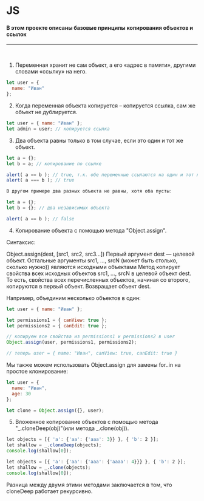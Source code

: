 #            JS
#### В этом проекте описаны базовые принципы копирования объектов и ссылок
<hr>

<br>

1. Переменная хранит не сам объект, а его «адрес в памяти», другими словами «ссылку» на него.

```js
let user = {
  name: "Иван"
};
```

2. Когда переменная объекта копируется – копируется ссылка, сам же объект не дублируется.

```js
let user = { name: "Иван" };
let admin = user; // копируется ссылка
```

3. Два объекта равны только в том случае, если это один и тот же объект.

```js
let a = {};
let b = a; // копирование по ссылке

alert( a == b ); // true, т.к. обе переменные ссылаются на один и тот же объект
alert( a === b ); // true

В другом примере два разных объекта не равны, хотя оба пусты:

let a = {};
let b = {}; // два независимых объекта

alert( a == b ); // false
```

4. Копирование объекта с помощью метода "Object.assign".

Синтаксис:

Object.assign(dest, [src1, src2, src3...])
Первый аргумент dest — целевой объект.
Остальные аргументы src1, ..., srcN (может быть столько, сколько нужно)) являются исходными объектами
Метод копирует свойства всех исходных объектов src1, ..., srcN в целевой объект dest. То есть, свойства всех 
перечисленных объектов, начиная со второго, копируются в первый объект.
Возвращает объект dest.

Например, объединим несколько объектов в один:
```js
let user = { name: "Иван" };

let permissions1 = { canView: true };
let permissions2 = { canEdit: true };

// копируем все свойства из permissions1 и permissions2 в user
Object.assign(user, permissions1, permissions2);

// теперь user = { name: "Иван", canView: true, canEdit: true }
```
Мы также можем использовать Object.assign для замены for..in на простое клонирование:
```js
let user = {
  name: "Иван",
  age: 30
};

let clone = Object.assign({}, user);
```

5. Вложенное копирование объектов с помощью метода "_.cloneDeep(obj)"(или метода _.clone(obj)).

```js
let objects = [{ 'a': {'aa': {'aaa': 3}} }, { 'b': 2 }]; 
let shallow = _.cloneDeep(objects);
console.log(shallow[0]);
```
```js
let objects = [{ 'a': {'aa': {'aaa': {'aaaa': 4}}} }, { 'b': 2 }];
let shallow = _.clone(objects);
console.log(shallow[0]);
```
Разница между двумя этими методами заключается в том, что cloneDeep работает рекурсивно.